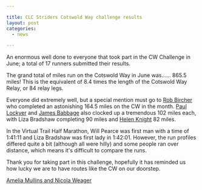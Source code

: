 ```yaml
---

title: CLC Striders Cotswold Way challenge results
layout: post
categories:
  - news
  
---
```


An enormous well done to everyone that took part in the CW Challenge in June; a total of 17 runners submitted their results. 

The grand total of miles run on the Cotswold Way in June was...... 865.5 miles! This is the equivalent of 8.4 times the length of the Cotswold Way Relay, or 84 relay legs.

Everyone did extremely well, but a special mention must go to [Rob Bircher](/images/2020/07/2020-07-03-Cotswold-way-3.jpg "Rob Bircher")
 who completed an astonishing 164.5 miles on the CW in the month. [Paul Lockyer](/images/2020/07/2020-07-03-Cotswold-way-4jpg "Paul Lockyer")
 and [James Babbage](/images/2020/07/2020-07-03-Cotswold-way-2.jpg "James Babbage")
 also clocked up a tremendous 102 miles each, with Liza Bradshaw completing 90 miles and [Helen Knight](/images/2020/07/2020-07-03-Cotswold-way-5.jpg "Helen Knight")
82 miles. 

In the Virtual Trail Half Marathon, Will Pearce was first man with a time of 1:41:11 and Liza Bradshaw was first lady in 1:42:01. However, the run profiles differed quite a bit (although all were hilly) and some people ran over distance, which means it's difficult to compare the runs. 

Thank you for taking part in this challenge, hopefully it has reminded us how lucky we are to have routes like the CW on our doorstep. 

[Amelia Mullins and Nicola Weager](/images/2020/07/2020-07-03-Cotswold-way-1.jpg "Amelia Mullins and Nicola Weager")




